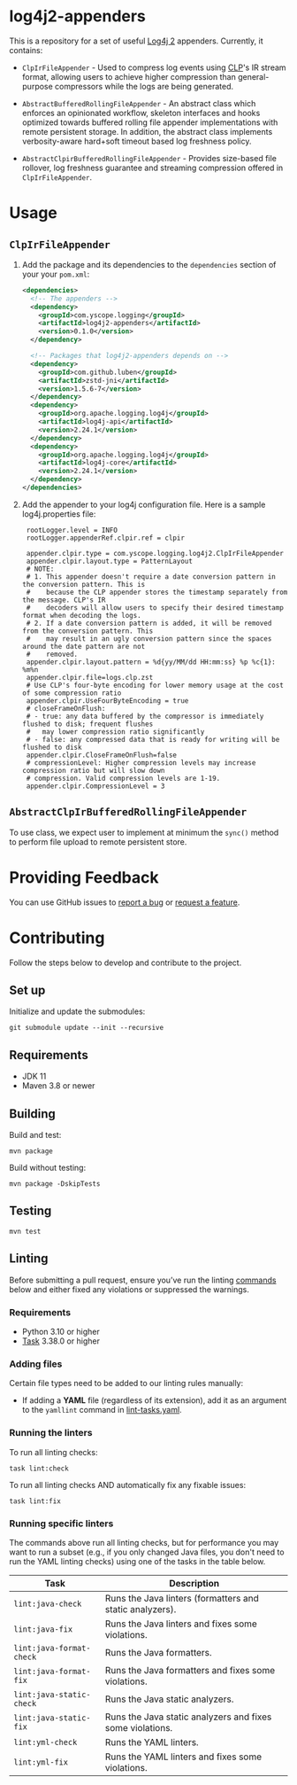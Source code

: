 # log4j2-appenders
This is a repository for a set of useful [Log4j 2][log4j2] appenders. Currently, it contains:

* `ClpIrFileAppender` - Used to compress log events using [CLP](https://github.com/y-scope/clp)'s IR
  stream format, allowing users to achieve higher compression than general-purpose compressors while
  the logs are being generated.

* `AbstractBufferedRollingFileAppender` - An abstract class which enforces an opinionated workflow,
  skeleton interfaces and hooks optimized towards buffered rolling file appender implementations
  with remote persistent storage. In addition, the abstract class implements verbosity-aware
  hard+soft timeout based log freshness policy.

* `AbstractClpirBufferedRollingFileAppender` - Provides size-based file rollover, log freshness
  guarantee and streaming compression offered in `ClpIrFileAppender`.

# Usage

## `ClpIrFileAppender`
1. Add the package and its dependencies to the `dependencies` section of your your `pom.xml`:

   ```xml
   <dependencies>
     <!-- The appenders -->
     <dependency>
       <groupId>com.yscope.logging</groupId>
       <artifactId>log4j2-appenders</artifactId>
       <version>0.1.0</version>
     </dependency>

     <!-- Packages that log4j2-appenders depends on -->
     <dependency>
       <groupId>com.github.luben</groupId>
       <artifactId>zstd-jni</artifactId>
       <version>1.5.6-7</version>
     </dependency>
     <dependency>
       <groupId>org.apache.logging.log4j</groupId>
       <artifactId>log4j-api</artifactId>
       <version>2.24.1</version>
     </dependency>
     <dependency>
       <groupId>org.apache.logging.log4j</groupId>
       <artifactId>log4j-core</artifactId>
       <version>2.24.1</version>
     </dependency>
   </dependencies>
   ```

2. Add the appender to your log4j configuration file. Here is a sample log4j.properties file:

   ```properties
    rootLogger.level = INFO
    rootLogger.appenderRef.clpir.ref = clpir

    appender.clpir.type = com.yscope.logging.log4j2.ClpIrFileAppender
    appender.clpir.layout.type = PatternLayout
    # NOTE:
    # 1. This appender doesn't require a date conversion pattern in the conversion pattern. This is
    #    because the CLP appender stores the timestamp separately from the message. CLP's IR
    #    decoders will allow users to specify their desired timestamp format when decoding the logs.
    # 2. If a date conversion pattern is added, it will be removed from the conversion pattern. This
    #    may result in an ugly conversion pattern since the spaces around the date pattern are not
    #    removed.
    appender.clpir.layout.pattern = %d{yy/MM/dd HH:mm:ss} %p %c{1}: %m%n
    appender.clpir.file=logs.clp.zst
    # Use CLP's four-byte encoding for lower memory usage at the cost of some compression ratio
    appender.clpir.UseFourByteEncoding = true
    # closeFrameOnFlush:
    # - true: any data buffered by the compressor is immediately flushed to disk; frequent flushes
    #   may lower compression ratio significantly
    # - false: any compressed data that is ready for writing will be flushed to disk
    appender.clpir.CloseFrameOnFlush=false
    # compressionLevel: Higher compression levels may increase compression ratio but will slow down
    # compression. Valid compression levels are 1-19.
    appender.clpir.CompressionLevel = 3
   ```

## `AbstractClpIrBufferedRollingFileAppender`
To use class, we expect user to implement at minimum the `sync()` method to perform file upload to
remote persistent store.

# Providing Feedback

You can use GitHub issues to [report a bug][report-bug] or [request a feature][feature-req].

# Contributing
Follow the steps below to develop and contribute to the project.

## Set up
Initialize and update the submodules:
```shell
git submodule update --init --recursive
```

## Requirements

* JDK 11
* Maven 3.8 or newer

## Building
Build and test:
```shell
mvn package
```

Build without testing:
```shell
mvn package -DskipTests
```

## Testing
```shell
mvn test
```

## Linting
Before submitting a pull request, ensure you’ve run the linting [commands](#running-the-linters)
below and either fixed any violations or suppressed the warnings.

### Requirements
* Python 3.10 or higher
* [Task] 3.38.0 or higher

### Adding files
Certain file types need to be added to our linting rules manually:

* If adding a **YAML** file (regardless of its extension), add it as an argument to the `yamllint`
  command in [lint-tasks.yaml](lint-tasks.yaml).

### Running the linters
To run all linting checks:
```shell
task lint:check
```

To run all linting checks AND automatically fix any fixable issues:
```shell
task lint:fix
```

### Running specific linters
The commands above run all linting checks, but for performance you may want to run a subset (e.g.,
if you only changed Java files, you don't need to run the YAML linting checks) using one of the
tasks in the table below.

| Task                     | Description                                               |
|--------------------------|-----------------------------------------------------------|
| `lint:java-check`        | Runs the Java linters (formatters and static analyzers).  |
| `lint:java-fix`          | Runs the Java linters and fixes some violations.          |
| `lint:java-format-check` | Runs the Java formatters.                                 |
| `lint:java-format-fix`   | Runs the Java formatters and fixes some violations.       |
| `lint:java-static-check` | Runs the Java static analyzers.                           |
| `lint:java-static-fix`   | Runs the Java static analyzers and fixes some violations. |
| `lint:yml-check`         | Runs the YAML linters.                                    |
| `lint:yml-fix`           | Runs the YAML linters and fixes some violations.          |

[feature-req]: https://github.com/y-scope/log4j2-appenders/issues/new?assignees=&labels=enhancement&template=feature-request.yml 
[log4j2]: https://logging.apache.org/log4j/2.x/index.html
[report-bug]: https://github.com/y-scope/log4j2-appenders/issues/new?assignees=&labels=bug&template=bug-report.yml
[Task]: https://taskfile.dev
